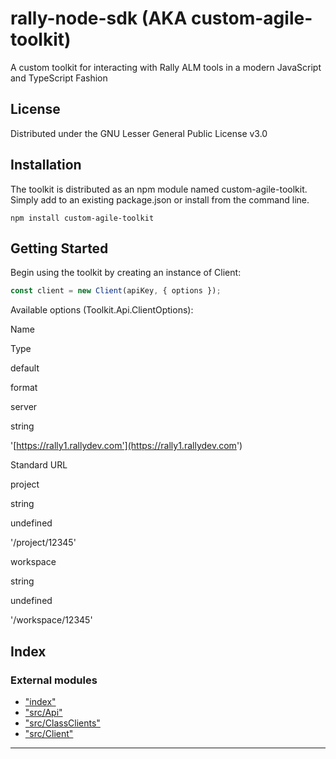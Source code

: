 
rally-node-sdk (AKA custom-agile-toolkit)
=========================================

A custom toolkit for interacting with Rally ALM tools in a modern JavaScript and TypeScript Fashion

License
-------

Distributed under the GNU Lesser General Public License v3.0

Installation
------------

The toolkit is distributed as an npm module named custom-agile-toolkit. Simply add to an existing package.json or install from the command line.

```node
npm install custom-agile-toolkit
```

Getting Started
---------------

Begin using the toolkit by creating an instance of Client:

```js
const client = new Client(apiKey, { options });
```

Available options (Toolkit.Api.ClientOptions):

Name

Type

default

format

server

string

'[https://rally1.rallydev.com'](https://rally1.rallydev.com')

Standard URL

project

string

undefined

'/project/12345'

workspace

string

undefined

'/workspace/12345'

## Index

### External modules

* ["index"](modules/_index_.md)
* ["src/Api"](modules/_src_api_.md)
* ["src/ClassClients"](modules/_src_classclients_.md)
* ["src/Client"](modules/_src_client_.md)

---

